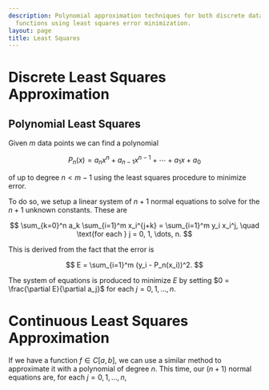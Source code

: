 ```yaml
---
description: Polynomial approximation techniques for both discrete data sets and continuous
  functions using least squares error minimization.
layout: page
title: Least Squares
---
```


# Discrete Least Squares Approximation

## Polynomial Least Squares

Given $m$ data points we can find a polynomial

$$ P_n(x) = a_n x^n + a_{n-1}x^{n-1} + \cdots + a_1 x + a_0 $$

of up to degree $n < m - 1$ using the least squares procedure to minimize error.

To do so, we setup a linear system of $n+1$ normal equations to solve for the $n+1$ unknown constants. These are

$$ \sum_{k=0}^n a_k \sum_{i=1}^m x_i^{j+k} = \sum_{i=1}^m y_i x_i^j, \quad \text{for each } j = 0, 1, \dots, n. $$

This is derived from the fact that the error is

$$ E = \sum_{i=1}^m (y_i - P_n(x_i))^2. $$

The system of equations is produced to minimize $E$ by setting $0 = \frac{\partial E}{\partial a_j}$  for each $j = 0, 1,\dots,n.$

# Continuous Least Squares Approximation

If we have a function $f \in C[a,b],$ we can use a similar method to approximate it with a polynomial of degree $n.$ This time, our $(n+1)$ normal equations are, for each $j = 0, 1, \dots, n,$